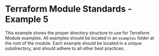 # Terraform Module Standards - Example 5

This example shows the proper directory structure to use for Terraform Module examples.  All examples should be located in an `examples` folder at the root of the module.  Each example should be located in a unique subdirectory, and should adhere to all other best practices.

